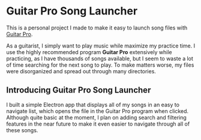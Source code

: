 # Guitar Pro Song Launcher
This is a personal project I made to make it easy to launch song files with [Guitar Pro](https://www.guitar-pro.com).

As a guitarist, I simply want to play music while maximize my practice time. I use the highly recommended program __Guitar Pro__ extensively while practicing, as I have thousands of songs available, but I seem to waste a lot of time searching for the next song to play. To make matters worse, my files were disorganized and spread out through many directories.

## Introducing Guitar Pro Song Launcher

I built a simple Electron app that displays all of my songs in an easy to navigate list, which opens the file in the Guitar Pro program when clicked. Although quite basic at the moment, I plan on adding search and filtering features in the near future to make it even easier to navigate through all of these songs.